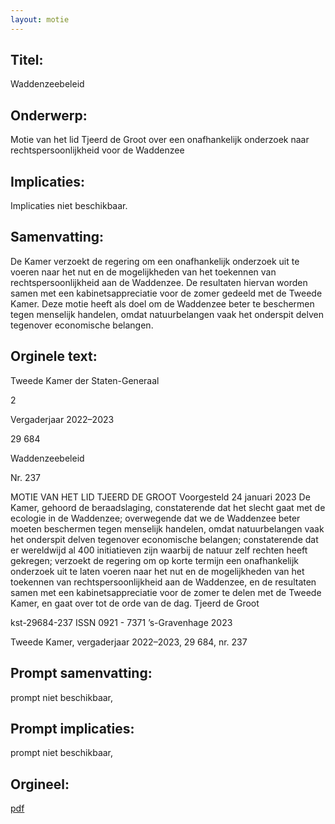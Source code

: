 ```yaml
---
layout: motie
---
```

## Titel:
Waddenzeebeleid
## Onderwerp:
Motie van het lid Tjeerd de Groot over een onafhankelijk onderzoek naar rechtspersoonlijkheid voor de Waddenzee 
## Implicaties:
Implicaties niet beschikbaar.
## Samenvatting:

De Kamer verzoekt de regering om een onafhankelijk onderzoek uit te voeren naar het nut en de mogelijkheden van het toekennen van rechtspersoonlijkheid aan de Waddenzee. De resultaten hiervan worden samen met een kabinetsappreciatie voor de zomer gedeeld met de Tweede Kamer. Deze motie heeft als doel om de Waddenzee beter te beschermen tegen menselijk handelen, omdat natuurbelangen vaak het onderspit delven tegenover economische belangen.
## Orginele text:


Tweede Kamer der Staten-Generaal

2

Vergaderjaar 2022–2023

29 684

Waddenzeebeleid

Nr. 237

MOTIE VAN HET LID TJEERD DE GROOT
Voorgesteld 24 januari 2023
De Kamer,
gehoord de beraadslaging,
constaterende dat het slecht gaat met de ecologie in de Waddenzee;
overwegende dat we de Waddenzee beter moeten beschermen tegen
menselijk handelen, omdat natuurbelangen vaak het onderspit delven
tegenover economische belangen;
constaterende dat er wereldwijd al 400 initiatieven zijn waarbij de natuur
zelf rechten heeft gekregen;
verzoekt de regering om op korte termijn een onafhankelijk onderzoek uit
te laten voeren naar het nut en de mogelijkheden van het toekennen van
rechtspersoonlijkheid aan de Waddenzee, en de resultaten samen met een
kabinetsappreciatie voor de zomer te delen met de Tweede Kamer,
en gaat over tot de orde van de dag.
Tjeerd de Groot

kst-29684-237
ISSN 0921 - 7371
’s-Gravenhage 2023

Tweede Kamer, vergaderjaar 2022–2023, 29 684, nr. 237


## Prompt samenvatting:
prompt niet beschikbaar,

## Prompt implicaties:
prompt niet beschikbaar,
## Orgineel:
[pdf](https://gegevensmagazijn.tweedekamer.nl/OData/v4/2.0/Document(bd9e0fcc-9901-4019-9d6e-320a76ba336d)/resource)
